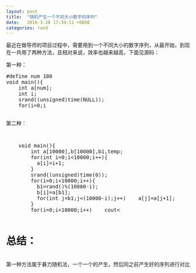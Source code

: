 ```yaml
---
layout: post
title:  "随机产生一个不同大小数字的序列"
date:   2016-3-28 17:39:11 +0800
categories: rand
---
```

最近在做导师的项目过程中，需要用到一个不同大小的数字序列，从最开始，到现在一共用了两种方法，且相对来说，效率也越来越高，下面见源码：

第一种：
<pre>#define num 100
void main(){
    int a[num];
    int i;
    srand((unsigned)time(NULL));
    for(i=0;i<num;i++){
        a[i]=rand()%num;
        for(int j=0;j<i;j++){
           if (a[i]==a[j]){
           a[i]=rand()%num;
           j=-1;
           }
        }
    }
    for(i=0;i<num;i++)  cout<<a[i]<<"  ";
	
}
</pre>
第二种：

<pre>
	void main(){
        int a[10000],b[10000],b1,temp;
        for(int i=0;i<10000;i++){
          a[i]=i+1;
        }
        srand((unsigned)time(0));
        for(i=0;i<10000;i++){
          b1=rand()%(10000-i);
          b[i]=a[b1];
          for(int j=b1;j<(10000-i);j++)    a[j]=a[j+1];
        }
        for(i=0;i<10000;i++)    cout<<b[i]<<"\r";	
	
    }
</pre>
<h1>总结：</h1>
第一种方法属于暴力随机法，一个一个的产生，然后同之前产生好的序列进行对比，相同则重新产生，当规模较大时此方法效率低；第二种方法属于随机效率较高的随机法，首先产生一个序列，然后把该序列顺序打乱，规模大时，效率明显要高于第一种方法。